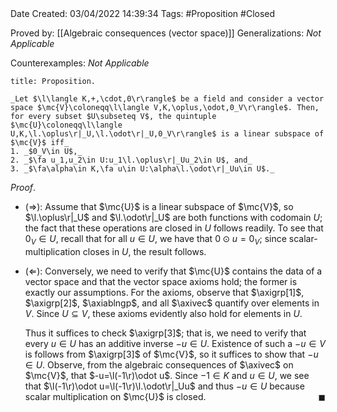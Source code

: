 <br />
<br />

Date Created: 03/04/2022 14:39:34
Tags: #Proposition #Closed

Proved by: [[Algebraic consequences (vector space)]]
Generalizations: _Not Applicable_

Counterexamples: _Not Applicable_

``` ad-Proposition
title: Proposition.

_Let $\l\langle K,+,\cdot,0\r\rangle$ be a field and consider a vector space $\mc{V}\coloneqq\l\langle V,K,\oplus,\odot,0_V\r\rangle$. Then, for every subset $U\subseteq V$, the quintuple $\mc{U}\coloneqq\l\langle U,K,\l.\oplus\r|_U,\l.\odot\r|_U,0_V\r\rangle$ is a linear subspace of $\mc{V}$ iff_
1. _$0_V\in U$,_
2. _$\fa u_1,u_2\in U:u_1\l.\oplus\r|_Uu_2\in U$, and_
3. _$\fa\alpha\in K,\fa u\in U:\alpha\l.\odot\r|_Uu\in U$._

```

_Proof_.
* ($\Rightarrow$): Assume that $\mc{U}$ is a linear subspace of $\mc{V}$, so $\l.\oplus\r|_U$ and $\l.\odot\r|_U$ are both functions with codomain $U$; the fact that these operations are closed in $U$ follows readily. To see that $0_V\in U$, recall that for all $u\in U$, we have that $0\odot u=0_V$; since scalar-multiplication closes in $U$, the result follows.

* ($\Leftarrow$): Conversely, we need to verify that $\mc{U}$ contains the data of a vector space and that the vector space axioms hold; the former is exactly our assumptions. For the axioms, observe that $\axigrp[1]$, $\axigrp[2]$, $\axiablngp$, and all $\axivec$ quantify over elements in $V$. Since $U\subseteq V$, these axioms evidently also hold for elements in $U$.

    Thus it suffices to check $\axigrp[3]$; that is, we need to verify that every $u\in U$ has an additive inverse $-u\in U$. Existence of such a $-u\in V$ is follows from $\axigrp[3]$ of $\mc{V}$, so it suffices to show that $-u\in U$. Observe, from the algebraic consequences of $\axivec$ on $\mc{V}$, that $-u=\l(-1\r)\odot u$. Since $-1\in K$ and $u\in U$, we see that $\l(-1\r)\odot u=\l(-1\r)\l.\odot\r|_Uu$ and thus $-u\in U$ because scalar multiplication on $\mc{U}$ is closed.<span style="float:right;">$\blacksquare$</span>
